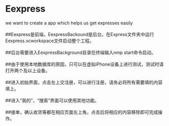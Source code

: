 # Eexpress
we want to create a app which helps us get expresses easily <br /> 
 <br /> 
##Eexpress是前端，EexpressBackound是后台。在Express文件夹中运行Eexpress.xcworkspace文件启动整个工程。 <br /> 
 <br /> 
##后台需要进入EexpressBackground目录在终端输入nmp start命令启动。 <br /> 
 <br /> 
##由于使用本地数据库的原因，只可以在虚拟iPhone设备上进行测试，测试时请打开两个及以上设备。 <br /> 
 <br /> 
##进入初始界面，点击左上交注册，可以进行注册，请务必将所有需要填的内容填上。 <br /> 
 <br /> 
##进入“我的”，“搜索”界面可以使用其他功能。 <br /> 
 <br /> 
##接单，确认收货等都在相应页面左上角，点击后将相应的内容移除即可完成操作。
